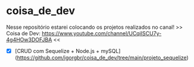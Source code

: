 # coisa_de_dev

Nesse repositório estarei colocando os projetos realizados no canal! >> Coisa de Dev: https://www.youtube.com/channel/UCqiISCU7y-4g4HOw3DOFJBA <<

- [x] [CRUD com Sequelize + Node.js + mySQL] (https://github.com/igorgbr/coisa_de_dev/tree/main/projeto_sequelize)
